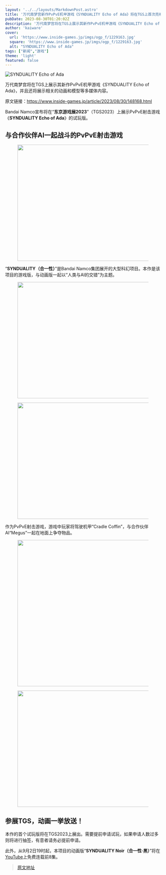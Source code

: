 ```yaml
---
layout: '../../layouts/MarkdownPost.astro'
title: '万代南梦宫新作PvPvE机甲游戏《SYNDUALITY Echo of Ada》将在TGS上首次亮相'
pubDate: 2023-08-30T01:20:02Z
description: '万代南梦宫将在TGS上展示其新作PvPvE机甲游戏《SYNDUALITY Echo of Ada》，并且还将展示相关的动画和模型等多媒体内容。'
author: 'kaiware'
cover:
  url: 'https://www.inside-games.jp/imgs/ogp_f/1229163.jpg'
  square: 'https://www.inside-games.jp/imgs/ogp_f/1229163.jpg'
  alt: "SYNDUALITY Echo of Ada"
tags: ["新闻","游戏"]
theme: 'light'
featured: false
---
```


![SYNDUALITY Echo of Ada](https://www.inside-games.jp/imgs/ogp_f/1229163.jpg)

万代南梦宫将在TGS上展示其新作PvPvE机甲游戏《SYNDUALITY Echo of Ada》，并且还将展示相关的动画和模型等多媒体内容。

原文链接：https://www.inside-games.jp/article/2023/08/30/148168.html

<figure class="ctms-editor-twitter"><blockquote class="twitter-tweet" data-conversation=""><a href="https://twitter.com/SYNDUALITY_GAME/status/1696373832238735533"></a></blockquote><script async="" charset="utf-8" src="https://platform.twitter.com/widgets.js"></script></figure>
<p>Bandai Namco宣布将在“<b>东京游戏展2023</b>”（TGS2023）上展示PvPvE射击游戏《<b>SYNDUALITY Echo of Ada</b>》的试玩版。</p>
<h2>与合作伙伴AI一起战斗的PvPvE射击游戏</h2>
<figure class="ctms-editor-image"><img src="https://www.inside-games.jp/article/imgs/zoom/1229170.jpg" class="inline-article-image" width="670" height="376"></figure>
<p>“<b>SYNDUALITY（合一性）</b>”是Bandai Namco集团展开的大型科幻项目。本作是该项目的游戏版，与动画版一起以“人类与AI的交错”为主题。</p>
<figure class="ctms-editor-image"><img src="https://www.inside-games.jp/article/imgs/zoom/1229171.jpg" class="inline-article-image" width="670" height="376"></figure>
<figure class="ctms-editor-image"><img src="https://www.inside-games.jp/article/imgs/zoom/1229172.jpg" class="inline-article-image" width="670" height="376"></figure>
<p>作为PvPvE射击游戏，游戏中玩家将驾驶机甲“Cradle Coffin”，与合作伙伴AI“Megus”一起在地面上争夺物品。</p>
<figure class="ctms-editor-image"><img src="https://www.inside-games.jp/article/imgs/zoom/1229173.jpg" class="inline-article-image" width="670" height="473"></figure>
<figure class="ctms-editor-image"><img src="https://www.inside-games.jp/article/imgs/zoom/1229174.jpg" class="inline-article-image" width="670" height="376"></figure>
<h2>参展TGS，动画一挙放送！</h2>
<p>本作的首个试玩版将在TGS2023上展出。需要提前申请试玩，如果申请人数过多则将进行抽签，有意者请务必提前申请。</p>
<figure class="ctms-editor-twitter"><blockquote class="twitter-tweet" data-conversation=""><a href="https://twitter.com/SYNDUALITY_GAME/status/1696374850376589576"></a></blockquote><script async="" charset="utf-8" src="https://platform.twitter.com/widgets.js"></script></figure>
<p>此外，从9月2日19时起，本项目的动画版“<b>SYNDUALITY Noir（合一性·黑）</b>”将在<a target="_blank" rel="noopener noreferrer nofollow" href="https://youtu.be/MFRdcTTtPBs">YouTube</a>上免费连载前8集。</p>

>[原文地址](https://www.inside-games.jp/article/2023/08/30/148168.html)  